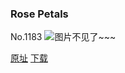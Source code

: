 ### Rose Petals
No.1183
![图片不见了~~~](https://imgs.xkcd.com/comics/rose_petals.png)

[原址](https://xkcd.com//1183) [下载](https://imgs.xkcd.com/comics/rose_petals.png)

